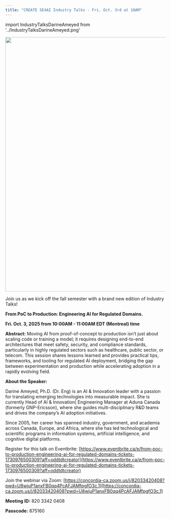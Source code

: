 ```yaml
---
title: "CREATE SE4AI Industry Talks - Fri. Oct. 3rd at 10AM"
---
```


import IndustryTalksDarineAmeyed from '../IndustryTalksDarineAmeyed.png'


<p class="Trainee_Talk"><img src={IndustryTalksDarineAmeyed} width="800"/></p>


Join us as we kick off the fall semester with a brand new edition of Industry Talks!


**From PoC to Production: Engineering AI for Regulated Domains.**


**Fri. Oct. 3, 2025 from 10:00AM - 11:00AM EDT (Montreal) time**



**Abstract:** Moving AI from proof-of-concept to production isn’t just about scaling code or training a model; it requires designing end-to-end architectures that meet safety, security, and compliance standards, particularly in highly regulated sectors such as healthcare, public sector, or telecom. This session shares lessons learned and provides practical tips, frameworks, and tooling for regulated AI deployment, bridging the gap between experimentation and production while accelerating adoption in a rapidly evolving field.


**About the Speaker:**

Darine Ameyed, Ph.D. (Dr. Eng) is an AI & Innovation leader with a passion for translating emerging technologies into measurable impact. She is currently Head of AI & Innovation| Engineering Manager at Aduna Canada (formerly GNP-Ericsson), where she guides multi-disciplinary R&D teams and drives the company’s AI adoption initiatives.

Since 2005, her career has spanned industry, government, and academia across Canada, Europe, and Africa, where she has led technological and scientific programs in information systems, artificial intelligence, and cognitive digital platforms.



Register for this talk on Eventbrite: [https://www.eventbrite.ca/e/from-poc-to-production-engineering-ai-for-regulated-domains-tickets-1730976500309?aff=oddtdtcreator](https://www.eventbrite.ca/e/from-poc-to-production-engineering-ai-for-regulated-domains-tickets-1730976500309?aff=oddtdtcreator)

Join the webinar via Zoom: [https://concordia-ca.zoom.us/j/82033420408?pwd=U8wjuP1anxFB0qq4PcAFJAMfpgfO3c.1](https://concordia-ca.zoom.us/j/82033420408?pwd=U8wjuP1anxFB0qq4PcAFJAMfpgfO3c.1)



**Meeting ID:** 820 3342 0408

**Passcode:** 875160